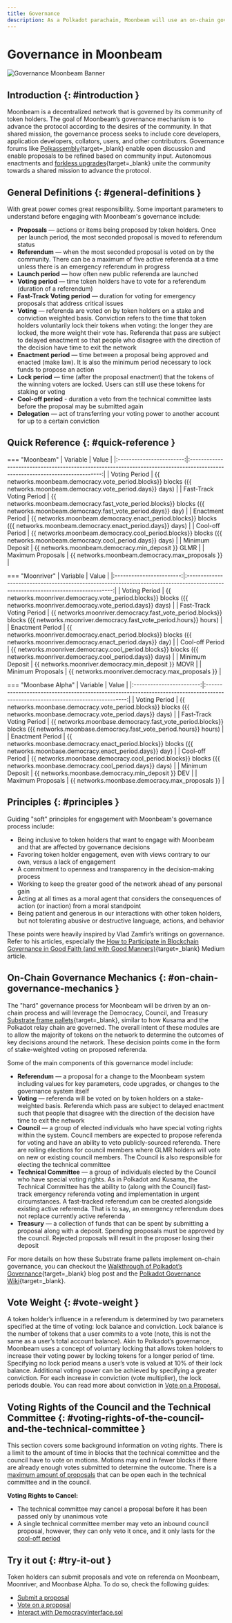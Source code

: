 ```yaml
---
title: Governance
description: As a Polkadot parachain, Moonbeam will use an on-chain governance system, allowing for a stake-weighted vote on public referenda.
---
```


# Governance in Moonbeam

![Governance Moonbeam Banner](/images/learn/features/governance/governance-overview-banner.png)

## Introduction {: #introduction } 

Moonbeam is a decentralized network that is governed by its community of token holders. The goal of Moonbeam’s governance mechanism is to advance the protocol according to the desires of the community. In that shared mission, the governance process seeks to include core developers, application developers, collators, users, and other contributors. Governance forums like [Polkassembly](https://moonbeam.polkassembly.network/){target=_blank} enable open discussion and enable proposals to be refined based on community input. Autonomous enactments and [forkless upgrades](https://wiki.polkadot.network/docs/learn-runtime-upgrades#forkless-upgrades/){target=_blank} unite the community towards a shared mission to advance the protocol.

## General Definitions {: #general-definitions } 

With great power comes great responsibility. Some important parameters to understand before engaging with Moonbeam's governance include:

 - **Proposals** — actions or items being proposed by token holders. Once per launch period, the most seconded proposal is moved to referendum status
 - **Referendum** — when the most seconded proposal is voted on by the community. There can be a maximum of five active referenda at a time unless there is an emergency referendum in progress
 - **Launch period** — how often new public referenda are launched
 - **Voting period** — time token holders have to vote for a referendum (duration of a referendum)
 - **Fast-Track Voting period** — duration for voting for emergency proposals that address critical issues
- **Voting** — referenda are voted on by token holders on a stake and conviction weighted basis. Conviction refers to the time that token holders voluntarily lock their tokens when voting: the longer they are locked, the more weight their vote has. Referenda that pass are subject to delayed enactment so that people who disagree with the direction of the decision have time to exit the network
 - **Enactment period** — time between a proposal being approved and enacted (make law). It is also the minimum period necessary to lock funds to propose an action
 - **Lock period** — time (after the proposal enactment) that the tokens of the winning voters are locked. Users can still use these tokens for staking or voting
 - **Cool-off period** - duration a veto from the technical committee lasts before the proposal may be submitted again
 - **Delegation** — act of transferring your voting power to another account for up to a certain conviction

## Quick Reference {: #quick-reference }

=== "Moonbeam"
    |         Variable         |                                                            Value                                                             |
    |:------------------------:|:----------------------------------------------------------------------------------------------------------------------------:|
    |      Voting Period       |     {{ networks.moonbeam.democracy.vote_period.blocks}} blocks ({{ networks.moonbeam.democracy.vote_period.days}} days)      |
    | Fast-Track Voting Period | {{ networks.moonbeam.democracy.fast_vote_period.blocks}} blocks ({{ networks.moonbeam.democracy.fast_vote_period.days}} day) |
    |     Enactment Period     |    {{ networks.moonbeam.democracy.enact_period.blocks}} blocks ({{ networks.moonbeam.democracy.enact_period.days}} days)     |
    |     Cool-off Period      |     {{ networks.moonbeam.democracy.cool_period.blocks}} blocks ({{ networks.moonbeam.democracy.cool_period.days}} days)      |
    |     Minimum Deposit      |                                      {{ networks.moonbeam.democracy.min_deposit }} GLMR                                      |
    |    Maximum Proposals     |                                       {{ networks.moonbeam.democracy.max_proposals }}                                        |

=== "Moonriver"
    |         Variable         |                                                               Value                                                               |
    |:------------------------:|:---------------------------------------------------------------------------------------------------------------------------------:|
    |      Voting Period       |       {{ networks.moonriver.democracy.vote_period.blocks}} blocks ({{ networks.moonriver.democracy.vote_period.days}} days)       |
    | Fast-Track Voting Period | {{ networks.moonriver.democracy.fast_vote_period.blocks}} blocks ({{ networks.moonriver.democracy.fast_vote_period.hours}} hours) |
    |     Enactment Period     |      {{ networks.moonriver.democracy.enact_period.blocks}} blocks ({{ networks.moonriver.democracy.enact_period.days}} day)       |
    |     Cool-off Period      |       {{ networks.moonriver.democracy.cool_period.blocks}} blocks ({{ networks.moonriver.democracy.cool_period.days}} days)       |
    |     Minimum Deposit      |                                        {{ networks.moonriver.democracy.min_deposit }} MOVR                                        |
    |    Minimum Proposals     |                                         {{ networks.moonriver.democracy.max_proposals }}                                          |

=== "Moonbase Alpha"
    |         Variable         |                                                              Value                                                              |
    |:------------------------:|:-------------------------------------------------------------------------------------------------------------------------------:|
    |      Voting Period       |       {{ networks.moonbase.democracy.vote_period.blocks}} blocks ({{ networks.moonbase.democracy.vote_period.days}} days)       |
    | Fast-Track Voting Period | {{ networks.moonbase.democracy.fast_vote_period.blocks}} blocks ({{ networks.moonbase.democracy.fast_vote_period.hours}} hours) |
    |     Enactment Period     |      {{ networks.moonbase.democracy.enact_period.blocks}} blocks ({{ networks.moonbase.democracy.enact_period.days}} day)       |
    |     Cool-off Period      |       {{ networks.moonbase.democracy.cool_period.blocks}} blocks ({{ networks.moonbase.democracy.cool_period.days}} days)       |
    |     Minimum Deposit      |                                        {{ networks.moonbase.democracy.min_deposit }} DEV                                        |
    |    Maximum Proposals     |                                         {{ networks.moonbase.democracy.max_proposals }}                                         |

## Principles {: #principles } 

Guiding "soft" principles for engagement with Moonbeam's governance process include:

 - Being inclusive to token holders that want to engage with Moonbeam and that are affected by governance decisions
 - Favoring token holder engagement, even with views contrary to our own, versus a lack of engagement
 - A commitment to openness and transparency in the decision-making process
 - Working to keep the greater good of the network ahead of any personal gain  
 - Acting at all times as a moral agent that considers the consequences of action (or inaction) from a moral standpoint
 - Being patient and generous in our interactions with other token holders, but not tolerating abusive or destructive language, actions, and behavior

These points were heavily inspired by Vlad Zamfir’s writings on governance. Refer to his articles, especially the [How to Participate in Blockchain Governance in Good Faith (and with Good Manners)](https://medium.com/@Vlad_Zamfir/how-to-participate-in-blockchain-governance-in-good-faith-and-with-good-manners-bd4e16846434){target=_blank} Medium article.

## On-Chain Governance Mechanics {: #on-chain-governance-mechanics } 

The "hard" governance process for Moonbeam will be driven by an on-chain process and will leverage the Democracy, Council, and Treasury [Substrate frame pallets](/learn/platform/glossary/#substrate-frame-pallets){target=_blank}, similar to how Kusama and the Polkadot relay chain are governed. The overall intent of these modules are to allow the majority of tokens on the network to determine the outcomes of key decisions around the network. These decision points come in the form of stake-weighted voting on proposed referenda.

Some of the main components of this governance model include:

 - **Referendum** — a proposal for a change to the Moonbeam system including values for key parameters, code upgrades, or changes to the governance system itself
 - **Voting** — referenda will be voted on by token holders on a stake-weighted basis. Referenda which pass are subject to delayed enactment such that people that disagree with the direction of the decision have time to exit the network
 - **Council** — a group of elected individuals who have special voting rights within the system. Council members are expected to propose referenda for voting and have an ability to veto publicly-sourced referenda. There are rolling elections for council members where GLMR holders will vote on new or existing council members. The Council is also responsible for electing the technical committee
 - **Technical Committee** — a group of individuals elected by the Council who have special voting rights. As in Polkadot and Kusama, the Technical Committee has the ability to (along with the Council) fast-track emergency referenda voting and implementation in urgent circumstances. A fast-tracked referendum can be created alongside existing active referenda. That is to say, an emergency referendum does not replace currently active referenda
 - **Treasury** — a collection of funds that can be spent by submitting a proposal along with a deposit. Spending proposals must be approved by the council. Rejected proposals will result in the proposer losing their deposit

For more details on how these Substrate frame pallets implement on-chain governance, you can checkout the [Walkthrough of Polkadot’s Governance](https://polkadot.network/a-walkthrough-of-polkadots-governance/){target=_blank} blog post and the [Polkadot Governance Wiki](https://wiki.polkadot.network/docs/learn-governance){target=_blank}.

## Vote Weight {: #vote-weight }

A token holder’s influence in a referendum is determined by two parameters specified at the time of voting: lock balance and conviction. Lock balance is the number of tokens that a user commits to a vote (note, this is not the same as a user’s total account balance). Akin to Polkadot’s governance, Moonbeam uses a concept of voluntary locking that allows token holders to increase their voting power by locking tokens for a longer period of time. Specifying no lock period means a user’s vote is valued at 10% of their lock balance. Additional voting power can be achieved by specifying a greater conviction. For each increase in conviction (vote multiplier), the lock periods double. You can read more about conviction in [Vote on a Proposal.](/tokens/governance/voting/#how-to-vote)

## Voting Rights of the Council and the Technical Committee {: #voting-rights-of-the-council-and-the-technical-committee } 

This section covers some background information on voting rights. There is a limit to the amount of time in blocks that the technical committee and the council have to vote on motions. Motions may end in fewer blocks if there are already enough votes submitted to determine the outcome. There is a [maximum amount of proposals](#quick-reference) that can be open each in the technical committee and in the council.

**Voting Rights to Cancel:**

 - The technical committee may cancel a proposal before it has been passed only by unanimous vote
 - A single technical committee member may veto an inbound council proposal, however, they can only veto it once, and it only lasts for the [cool-off period](#quick-reference)

## Try it out {: #try-it-out } 

Token holders can submit proposals and vote on referenda on Moonbeam, Moonriver, and Moonbase Alpha. To do so, check the following guides:

 - [Submit a proposal](/tokens/governance/proposals/)
 - [Vote on a proposal](/tokens/governance/voting/)
 - [Interact with DemocracyInterface.sol](/builders/tools/precompiles/democracy/)

